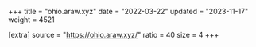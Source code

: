 +++
title = "ohio.araw.xyz"
date = "2022-03-22"
updated = "2023-11-17"
weight = 4521

[extra]
source = "https://ohio.araw.xyz/"
ratio = 40
size = 4
+++
